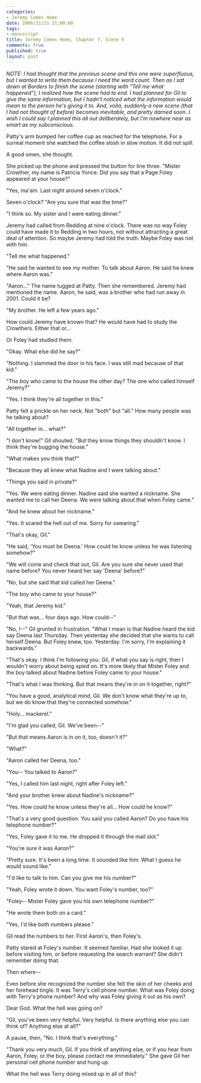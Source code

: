```yaml
--- 
categories: 
- Jeremy Comes Home
date: 2006/11/21 21:00:00
tags: 
- manuscript
title: Jeremy Comes Home, Chapter 7, Scene 9
comments: true
published: true
layout: post
---
```


<em>NOTE:  I had thought that the previous scene and this one were superfluous, but I wanted to write them because I need the word count.  Then as I sat down at Borders to finish the scene (starting with "Tell me what happened"), I realized how the scene had to end.  I had planned for Gil to give the same information, but I hadn't noticed what the information would mean to the person he's giving it to.  And, voila, suddenly a new scene (that I had not thought of before) becomes inevitable, and pretty darned soon.  I wish I could say I planned this all out deliberately, but I'm nowhere near as smart as my subconscious.</em>

Patty's arm bumped her coffee cup as reached for the telephone.  For a surreal moment she watched the coffee slosh in slow motion.  It did not spill.

A good omen, she thought.

She picked up the phone and pressed the button for line three.  "Mister Crowther, my name is Patricia Yonce.  Did you say that a Page Foley appeared at your house?"

"Yes, ma'am.  Last night around seven o'clock."

Seven o'clock?  "Are you sure that was the time?"

"I think so.  My sister and I were eating dinner."

Jeremy had called from Redding at nine o'clock.  There was no way Foley could have made it to Redding in two hours, not without attracting a great deal of attention.  So maybe Jeremy had told the truth.  Maybe Foley was not with him.

"Tell me what happened."

"He said he wanted to see my mother.  To talk about Aaron.  He said he knew where Aaron was."

"Aaron..."  The name tugged at Patty.  Then she remembered.  Jeremy had mentioned the name.  Aaron, he said, was a brother who had run away in 2001.  Could it be?

"My brother.  He left a few years ago."

How could Jeremy have known that?  He would have had to study the Crowthers.  Either that or...

Or Foley had studied them.

"Okay.  What else did he say?"

"Nothing.  I slammed the door in his face.  I was still mad because of that kid."

"The boy who came to the house the other day?  The one who called himself Jeremy?"

"Yes.  I think they're all together in this."

Patty felt a prickle on her neck.  Not "both" but "all."  How many people was he talking about?

"All together in... what?"

"I don't know!" Gil shouted.  "But they know things they shouldn't know.  I think they're bugging the house."

"What makes you think that?"

"Because they all knew what Nadine and I were talking about."

"Things you said in private?"

"Yes.  We were eating dinner.  Nadine said she wanted a nickname.  She wanted me to call her Deena.  We were talking about that when Foley came."

"And he knew about her nickname."

"Yes.  It scared the hell out of me.  Sorry for swearing."

"That's okay, Gil."

"He said, 'You must be Deena.'  How could he know unless he was listening somehow?"

"We will come and check that out, Gil.  Are you sure she never used that name before?  You never heard her say 'Deena' before?"

"No, but she said that kid called her Deena."

"The boy who came to your house?"

"Yeah, that Jeremy kid."

"But that was... four days ago.  How could--"

"No, I--"  Gil grunted in frustration.  "What I mean is that Nadine heard the kid say Deena last Thursday.  Then yesterday she decided that she wants to call herself Deena.  But Foley knew, too.  Yesterday.  I'm sorry, I'm explaining it backwards."

"That's okay.  I think I'm following you.  Gil, if what you say is right, then I wouldn't worry about being spied on.  It's more likely that Mister Foley and the boy talked about Nadine before Foley came to your house."

"That's what I was thinking.  But that means they're in on it together, right?"

"You have a good, analytical mind, Gil.  We don't know what they're up to, but we do know that they're connected somehow."

"Holy... mackerel."

"I'm glad you called, Gil.  We've been--"

"But that means Aaron is in on it, too, doesn't it?"

"What?"

"Aaron called her Deena, too."

"You--  You talked to Aaron?"

"Yes, I called him last night, right after Foley left."

"And your brother knew about Nadine's nickname?"

"Yes.  How could he know unless they're all...  How could he know?"

"That's a very good question.  You said you called Aaron?  Do you have his telephone number?"

"Yes, Foley gave it to me.  He dropped it through the mail slot."

"You're sure it was Aaron?"

"Pretty sure.  It's been a long time.  It sounded like him.  What I guess he would sound like."

"I'd like to talk to him.  Can you give me his number?"

"Yeah, Foley wrote it down.  You want Foley's number, too?"

"Foley--  Mister Foley gave you his own telephone number?"

"He wrote them both on a card."

"Yes, I'd like both numbers please."

Gil read the numbers to her.  First Aaron's, then Foley's.

Patty stared at Foley's number.  It seemed familiar.  Had she looked it up before visiting him, or before requesting the search warrant?  She didn't remember doing that.

Then where--

Even before she recognized the number she felt the skin of her cheeks and her forehead tingle.  It was Terry's cell phone number.  What was Foley doing with Terry's phone number?  And why was Foley giving it out as his own?

Dear God.  What the hell was going on?

"Gil, you've been very helpful.  Very helpful.  Is there anything else you can think of?  Anything else at all?"

A pause, then, "No.  I think that's everything."

"Thank you very much, Gil.  If you think of anything else, or if you hear from Aaron, Foley, or the boy, please contact me immediately."  She gave Gil her personal cell phone number and hung up.

What the hell was Terry doing mixed up in all of this?
